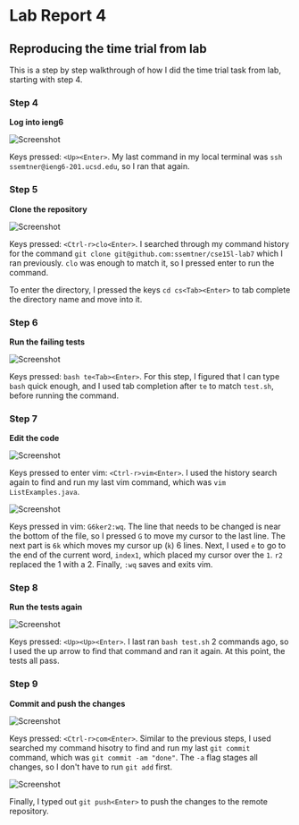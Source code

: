 # Lab Report 4

## Reproducing the time trial from lab

This is a step by step walkthrough of how I did the time trial task from lab, starting with step 4.

### Step 4

**Log into ieng6**

![Screenshot](images/labreport4_step_4.png)

Keys pressed: `<Up><Enter>`. My last command in my local terminal was `ssh ssemtner@ieng6-201.ucsd.edu`, so I ran that again.


### Step 5

**Clone the repository**

![Screenshot](images/labreport4_step_5.png)

Keys pressed: `<Ctrl-r>clo<Enter>`. I searched through my command history for the command `git clone git@github.com:ssemtner/cse15l-lab7` which I ran previously.
`clo` was enough to match it, so I pressed enter to run the command.

To enter the directory, I pressed the keys `cd cs<Tab><Enter>` to tab complete the directory name and move into it.

### Step 6

**Run the failing tests**

![Screenshot](images/labreport4_step_6.png)

Keys pressed: `bash te<Tab><Enter>`. For this step, I figured that I can type `bash` quick enough, and I used tab completion after `te` to match `test.sh`, before running the command.

### Step 7

**Edit the code**

![Screenshot](images/labreport4_step_7a.png)

Keys pressed to enter vim: `<Ctrl-r>vim<Enter>`. I used the history search again to find and run my last vim command, which was `vim ListExamples.java`.

![Screenshot](images/labreport4_step_7b.png)

Keys pressed in vim: `G6ker2:wq`. The line that needs to be changed is near the bottom of the file, so I pressed `G` to move my cursor to the last line. The next part is `6k` which moves my cursor up (`k`) 6 lines. Next, I used `e` to go to the end of the current word, `index1`, which placed my cursor over the `1`. `r2` replaced the 1 with a 2. Finally, `:wq` saves and exits vim.

### Step 8

**Run the tests again**

![Screenshot](images/labreport4_step_8.png)

Keys pressed: `<Up><Up><Enter>`. I last ran `bash test.sh` 2 commands ago, so I used the up arrow to find that command and ran it again.
At this point, the tests all pass.

### Step 9

**Commit and push the changes**

![Screenshot](images/labreport4_step_9a.png)

Keys pressed: `<Ctrl-r>com<Enter>`. Similar to the previous steps, I used searched my command hisotry to find and run my last `git commit` command, which was `git commit -am "done"`. The `-a` flag stages all changes, so I don't have to run `git add` first.

![Screenshot](images/labreport4_step_9b.png)

Finally, I typed out `git push<Enter>` to push the changes to the remote repository.
